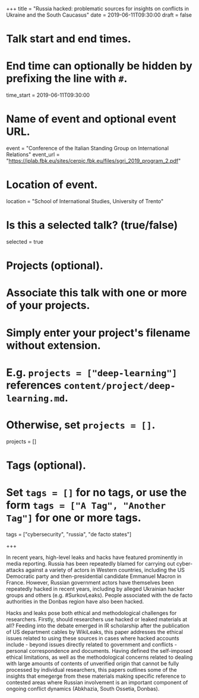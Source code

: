 +++
title = "Russia hacked: problematic sources for insights on conflicts in Ukraine and the South Caucasus"
date = 2019-06-11T09:30:00
draft = false

# Talk start and end times.
#   End time can optionally be hidden by prefixing the line with `#`.
time_start = 2019-06-11T09:30:00

# Name of event and optional event URL.
event = "Conference of the Italian Standing Group on International Relations"
event_url = "https://iplab.fbk.eu/sites/cerpic.fbk.eu/files/sgri_2019_program_2.pdf"

# Location of event.
location = "School of International Studies, University of Trento"

# Is this a selected talk? (true/false)
selected = true

# Projects (optional).
#   Associate this talk with one or more of your projects.
#   Simply enter your project's filename without extension.
#   E.g. `projects = ["deep-learning"]` references `content/project/deep-learning.md`.
#   Otherwise, set `projects = []`.
projects = []

# Tags (optional).
#   Set `tags = []` for no tags, or use the form `tags = ["A Tag", "Another Tag"]` for one or more tags.
tags = ["cybersecurity", "russia", "de facto states"]


+++

In recent years, high-level leaks and hacks have featured prominently in media reporting. Russia has been repeatedly blamed for carrying out cyber-attacks against a variety of actors in Western countries, including the US Democratic party and then-presidential candidate Emmanuel Macron in France. However, Russian government actors have themselves been repeatedly hacked in recent years, including by alleged Ukrainian hacker groups and others (e.g. #SurkovLeaks). People associated with the de facto authorities in the Donbas region have also been hacked.

Hacks and leaks pose both ethical and methodological challenges for researchers. Firstly, should researchers use hacked or leaked materials at all? Feeding into the debate emerged in IR scholarship after the publication of US department cables by WikiLeaks, this paper addresses the ethical issues related to using these sources in cases where hacked accounts include - beyond issues directly related to government and conflicts - personal correspondence and documents. Having defined the self-imposed ethical limitations, as well as the methodological concerns related to dealing with large amounts of contents of unverified origin that cannot be fully processed by individual researchers, this papers outlines some of the insights that emegerge from these materials making specific reference to contested areas where Russian involvement is an important component of ongoing conflict dynamics (Abkhazia, South Ossetia, Donbas).
